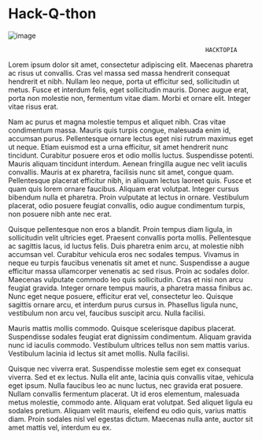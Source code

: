 # Hack-Q-thon
   ![image](https://user-images.githubusercontent.com/92415264/170872353-ae03449c-1d24-47da-9ce3-329fca56b1e0.png)

                                                            HACKTOPIA

Lorem ipsum dolor sit amet, consectetur adipiscing elit. Maecenas pharetra ac risus ut convallis. Cras vel massa sed massa hendrerit consequat hendrerit et nibh. Nullam leo neque, porta ut efficitur sed, sollicitudin ut metus. Fusce et interdum felis, eget sollicitudin mauris. Donec augue erat, porta non molestie non, fermentum vitae diam. Morbi et ornare elit. Integer vitae risus erat.

Nam ac purus et magna molestie tempus et aliquet nibh. Cras vitae condimentum massa. Mauris quis turpis congue, malesuada enim id, accumsan purus. Pellentesque ornare lectus eget nisi rutrum maximus eget ut neque. Etiam euismod est a urna efficitur, sit amet hendrerit nunc tincidunt. Curabitur posuere eros et odio mollis luctus. Suspendisse potenti. Mauris aliquam tincidunt interdum. Aenean fringilla augue nec velit iaculis convallis. Mauris at ex pharetra, facilisis nunc sit amet, congue quam. Pellentesque placerat efficitur nibh, in aliquam lectus laoreet quis. Fusce et quam quis lorem ornare faucibus. Aliquam erat volutpat. Integer cursus bibendum nulla et pharetra. Proin vulputate at lectus in ornare. Vestibulum placerat, odio posuere feugiat convallis, odio augue condimentum turpis, non posuere nibh ante nec erat.

Quisque pellentesque non eros a blandit. Proin tempus diam ligula, in sollicitudin velit ultricies eget. Praesent convallis porta mollis. Pellentesque ac sagittis lacus, id luctus felis. Duis pharetra enim arcu, at molestie nibh accumsan vel. Curabitur vehicula eros nec sodales tempus. Vivamus in neque eu turpis faucibus venenatis sit amet et nunc. Suspendisse a augue efficitur massa ullamcorper venenatis ac sed risus. Proin ac sodales dolor. Maecenas vulputate commodo leo quis sollicitudin. Cras et nisi non arcu feugiat gravida. Integer ornare tempus mauris, a pharetra massa finibus ac. Nunc eget neque posuere, efficitur erat vel, consectetur leo. Quisque sagittis ornare arcu, et interdum purus cursus in. Phasellus ligula nunc, vestibulum non arcu vel, faucibus suscipit arcu. Nulla facilisi.

Mauris mattis mollis commodo. Quisque scelerisque dapibus placerat. Suspendisse sodales feugiat erat dignissim condimentum. Aliquam gravida nunc id iaculis commodo. Vestibulum ultrices tellus non sem mattis varius. Vestibulum lacinia id lectus sit amet mollis. Nulla facilisi.

Quisque nec viverra erat. Suspendisse molestie sem eget ex consequat viverra. Sed et ex lectus. Nulla elit ante, lacinia quis convallis vitae, vehicula eget ipsum. Nulla faucibus leo ac nunc luctus, nec gravida erat posuere. Nullam convallis fermentum placerat. Ut id eros elementum, malesuada metus molestie, commodo ante. Aliquam erat volutpat. Sed aliquet ligula eu sodales pretium. Aliquam velit mauris, eleifend eu odio quis, varius mattis diam. Proin sodales nisl vel egestas dictum. Maecenas nulla ante, auctor sit amet mattis vel, interdum eu ex.
